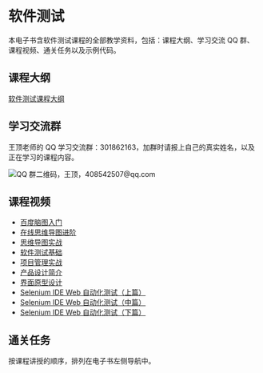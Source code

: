 # 软件测试

本电子书含软件测试课程的全部教学资料，包括：课程大纲、学习交流 QQ 群、课程视频、通关任务以及示例代码。

## 课程大纲

[软件测试课程大纲](http://naotu.baidu.com/file/97f6e3800b3e05dc5d6b8f77f569ac13?token=a91496347dcbadba)

## 学习交流群

王顶老师的 QQ 学习交流群：301862163，加群时请报上自己的真实姓名，以及正在学习的课程内容。

![QQ 群二维码，王顶，408542507@qq.com](http://sample.wangding.in/images/student-group.png)

## 课程视频

- [百度脑图入门](https://ke.qq.com/course/231603)
- [在线思维导图进阶](https://ke.qq.com/course/232900)
- [思维导图实战](https://edu.51cto.com/course/19391.html)
- [软件测试基础](https://edu.51cto.com/course/1026.html)
- [项目管理实战](https://edu.51cto.com/course/1055.html)
- [产品设计简介](https://ke.qq.com/course/234708)
- [界面原型设计](https://ke.qq.com/course/234713)
- [Selenium IDE Web 自动化测试（上篇）](https://ke.qq.com/course/232231)
- [Selenium IDE Web 自动化测试（中篇）](https://ke.qq.com/course/232657)
- [Selenium IDE Web 自动化测试（下篇）](https://ke.qq.com/course/232711)

## 通关任务

按课程讲授的顺序，排列在电子书左侧导航中。
